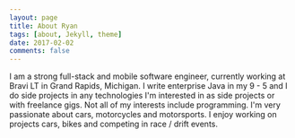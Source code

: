 ```yaml
---
layout: page
title: About Ryan
tags: [about, Jekyll, theme]
date: 2017-02-02
comments: false
---
```


I am a strong full-stack and mobile software engineer, currently working at Bravi LT in Grand Rapids, Michigan. I write enterprise Java in my 9 - 5 and I do side projects in any technologies I'm interested in as side projects or with freelance gigs. Not all of my interests include programming. I'm very passionate about cars, motorcycles and motorsports. I enjoy working on projects cars, bikes and competing in race / drift events.

